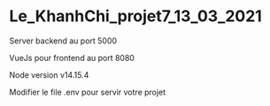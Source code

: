 # Le_KhanhChi_projet7_13_03_2021
Server backend au port 5000 

VueJs pour frontend au port 8080

Node version v14.15.4

Modifier le file .env pour servir votre projet
